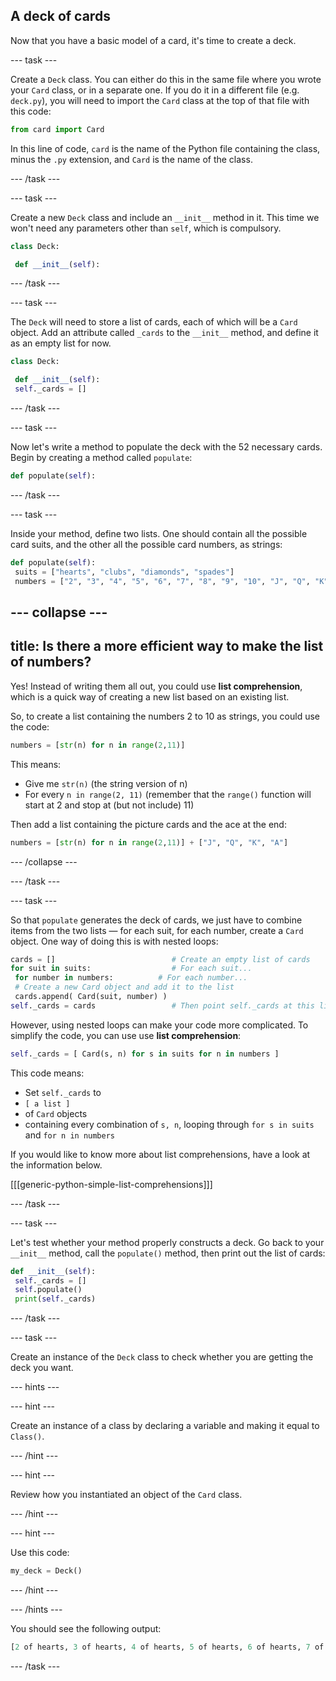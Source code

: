 ## A deck of cards

Now that you have a basic model of a card, it's time to create a deck.

--- task ---

Create a `Deck` class. You can either do this in the same file where you wrote your `Card` class, or in a separate one. If you do it in a different file (e.g. `deck.py`), you will need to import the `Card` class at the top of that file with this code:

```python
from card import Card
```

In this line of code, `card` is the name of the Python file containing the class, minus the `.py` extension, and `Card` is the name of the class.

--- /task ---

--- task ---

Create a new `Deck` class and include an `__init__` method in it. This time we won't need any parameters other than `self`, which is compulsory.

```python
class Deck:

 def __init__(self):
```

--- /task ---

--- task ---

The `Deck` will need to store a list of cards, each of which will be a `Card` object. Add an attribute called `_cards` to the `__init__` method, and define it as an empty list for now.

```python
class Deck:

 def __init__(self):
 self._cards = []
```

--- /task ---

--- task ---

Now let's write a method to populate the deck with the 52 necessary cards. Begin by creating a method called `populate`:

```Python
def populate(self):
```

--- /task ---

--- task ---

Inside your method, define two lists. One should contain all the possible card suits, and the other all the possible card numbers, as strings:

```Python
def populate(self):
 suits = ["hearts", "clubs", "diamonds", "spades"]
 numbers = ["2", "3", "4", "5", "6", "7", "8", "9", "10", "J", "Q", "K", "A"]
```

--- collapse ---
---
title: Is there a more efficient way to make the list of numbers?
---
Yes! Instead of writing them all out, you could use **list comprehension**, which is a quick way of creating a new list based on an existing list.

So, to create a list containing the numbers 2 to 10 as strings, you could use the code:

```Python
numbers = [str(n) for n in range(2,11)]
```

This means:
- Give me `str(n)` (the string version of n)
- For every `n in range(2, 11)` (remember that the `range()` function will start at 2 and stop at (but not include) 11)

Then add a list containing the picture cards and the ace at the end:

```Python
numbers = [str(n) for n in range(2,11)] + ["J", "Q", "K", "A"]
```

--- /collapse ---

--- /task ---

--- task ---

So that `populate` generates the deck of cards, we just have to combine items from the two lists — for each suit, for each number, create a `Card` object. One way of doing this is with nested loops:

```Python
cards = []                          # Create an empty list of cards
for suit in suits:                  # For each suit...
 for number in numbers:          # For each number...
 # Create a new Card object and add it to the list
 cards.append( Card(suit, number) )  
self._cards = cards                 # Then point self._cards at this list
```

However, using nested loops can make your code more complicated. To simplify the code, you can use use **list comprehension**:

```Python
self._cards = [ Card(s, n) for s in suits for n in numbers ]
```

This code means:
- Set `self._cards` to
- `[ a list ]`
- of `Card` objects
- containing every combination of `s, n`, looping through `for s in suits` and `for n in numbers`

If you would like to know more about list comprehensions, have a look at the information below.

[[[generic-python-simple-list-comprehensions]]]

--- /task ---

--- task ---

Let's test whether your method properly constructs a deck. Go back to your `__init__` method, call the `populate()` method, then print out the list of cards:

```Python
def __init__(self):
 self._cards = []
 self.populate()
 print(self._cards)
```

--- /task ---

--- task ---

Create an instance of the `Deck` class to check whether you are getting the deck you want.

--- hints ---

--- hint ---

Create an instance of a class by declaring a variable and making it equal to `Class()`.

--- /hint ---

--- hint ---

Review how you instantiated an object of the `Card` class.

--- /hint ---

--- hint ---

Use this code:

```Python
my_deck = Deck()
```

--- /hint ---

--- /hints ---

You should see the following output:

```Python
[2 of hearts, 3 of hearts, 4 of hearts, 5 of hearts, 6 of hearts, 7 of hearts, 8 of hearts, 9 of hearts, 10 of hearts, J of hearts, Q of hearts, K of hearts, A of hearts, 2 of clubs, 3 of clubs, 4 of clubs, 5 of clubs, 6 of clubs, 7 of clubs, 8 of clubs, 9 of clubs, 10 of clubs, J of clubs, Q of clubs, K of clubs, A of clubs, 2 of diamonds, 3 of diamonds, 4 of diamonds, 5 of diamonds, 6 of diamonds, 7 of diamonds, 8 of diamonds, 9 of diamonds, 10 of diamonds, J of diamonds, Q of diamonds, K of diamonds, A of diamonds, 2 of spades, 3 of spades, 4 of spades, 5 of spades, 6 of spades, 7 of spades, 8 of spades, 9 of spades, 10 of spades, J of spades, Q of spades, K of spades, A of spades]
```

--- /task ---
